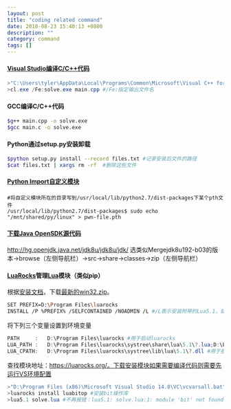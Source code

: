 ```yaml
---
layout: post
title: "coding related command"
date: 2018-08-23 15:40:13 +0800
description: ""
category: command
tags: []
---
```


#### [Visual Studio编译C/C++代码](https://msdn.microsoft.com/zh-cn/library/f2ccy3wt.aspx)

```powershell
>"C:\Users\tyler\AppData\Local\Programs\Common\Microsoft\Visual C++ for Python\9.0\vcvarsall.bat" amd64 #不指定默认32bit
>cl.exe /Fe:solve.exe main.cpp #/Fe:指定输出文件名
```

#### GCC编译C/C++代码

```sh
$g++ main.cpp -o solve.exe
$gcc main.c -o solve.exe
```

#### Python通过setup.py安装卸载

```sh
$python setup.py install --record files.txt #记录安装后文件的路径
$cat files.txt | xargs rm -rf  #删除这些文件
```

#### [Python Import自定义模块](https://blog.csdn.net/alanconstantinelau/article/details/68952256)

```shell
#将自定义模块所在的目录写到/usr/local/lib/python2.7/dist-packages下某个pth文件
/usr/local/lib/python2.7/dist-packages$ sudo echo "/mnt/shared/py/linux" > pwn-file.pth
```

#### [下载Java OpenSDK源代码](https://stackoverflow.com/questions/410756/is-it-possible-to-browse-the-source-of-openjdk-online/410780#410780)

http://hg.openjdk.java.net/jdk8u/jdk8u/jdk/
选类似Mergejdk8u192-b03的版本->browse（左侧导航栏）->src->share->classes->zip（左侧导航栏）

#### [LuaRocks](https://github.com/luarocks/luarocks)管理[Lua](https://www.lua.org/)模块（类似pip）

根据[安装文档](https://github.com/luarocks/luarocks/wiki/Installation-instructions-for-Windows)，下载[最新的win32.zip](http://luarocks.github.io/luarocks/releases)。

```sh
SET PREFIX=D:\Program Files\luarocks
INSTALL /P %PREFIX% /SELFCONTAINED /NOADMIN /L #/L表示安装附带的Lua5.1，如果本地有Lua可以不用
```

将下列三个变量设置到环境变量

```powershell
PATH     :   D:\Program Files\luarocks #用于启动luarocks
LUA_PATH :   D:\Program Files\luarocks\systree\share\lua\5.1\?.lua;D:\Program Files\luarocks\systree\share\lua\5.1\?\init.lua #用于搜索lua文件
LUA_CPATH:   D:\Program Files\luarocks\systree\lib\lua\5.1\?.dll #用于搜索C动态库
```

查找模块地址：https://luarocks.org/。下载安装模块如果需要编译代码则需要先运行VS环境配置

```powershell
>"D:\Program Files (x86)\Microsoft Visual Studio 14.0\VC\vcvarsall.bat"
>luarocks install luabitop #安装bit操作库
>lua5.1 solve.lua #不再报错：lua5.1: solve.lua:1: module 'bit' not found
```



